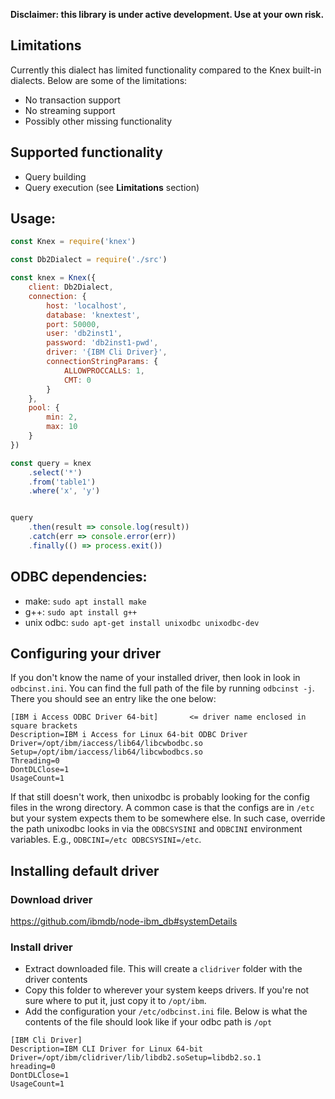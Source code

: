 **Disclaimer: this library is under active development. Use at your own risk.**

## Limitations
Currently this dialect has limited functionality compared to the Knex built-in dialects. Below are some of the limitations:
- No transaction support
- No streaming support
- Possibly other missing functionality

## Supported functionality
- Query building
- Query execution (see **Limitations** section)

## Usage:
```javascript
const Knex = require('knex')

const Db2Dialect = require('./src')

const knex = Knex({
	client: Db2Dialect,
	connection: {
		host: 'localhost',
		database: 'knextest',
		port: 50000,
		user: 'db2inst1',
		password: 'db2inst1-pwd',
		driver: '{IBM Cli Driver}',
		connectionStringParams: {
			ALLOWPROCCALLS: 1,
			CMT: 0
		}
	},
	pool: {
		min: 2,
		max: 10
	}
})

const query = knex
	.select('*')
	.from('table1')
	.where('x', 'y')


query
	.then(result => console.log(result))
	.catch(err => console.error(err))
	.finally(() => process.exit())
```


## ODBC dependencies:
- make: `sudo apt install make`
- g++: `sudo apt install g++`
- unix odbc: `sudo apt-get install unixodbc unixodbc-dev`

## Configuring your driver

If you don't know the name of your installed driver, then look in look in `odbcinst.ini`. You can find the full path of the file by running `odbcinst -j`.
There you should see an entry like the one below:
```
[IBM i Access ODBC Driver 64-bit]       <= driver name enclosed in square brackets
Description=IBM i Access for Linux 64-bit ODBC Driver
Driver=/opt/ibm/iaccess/lib64/libcwbodbc.so
Setup=/opt/ibm/iaccess/lib64/libcwbodbcs.so
Threading=0
DontDLClose=1
UsageCount=1
```
If that still doesn't work, then unixodbc is probably looking for the config files in the wrong directory. A common case is that the configs are in `/etc` but your system expects them to be somewhere else. In such case, override the path unixodbc looks in via the `ODBCSYSINI` and `ODBCINI` environment variables.
E.g., `ODBCINI=/etc ODBCSYSINI=/etc`.

## Installing default driver
### Download driver
https://github.com/ibmdb/node-ibm_db#systemDetails

### Install driver
- Extract downloaded file. This will create a `clidriver` folder with the driver contents
- Copy this folder to wherever your system keeps drivers. If you're not sure where to put it, just copy it to `/opt/ibm`.
- Add the configuration your `/etc/odbcinst.ini` file. Below is what the contents of the file should look like if your odbc path is `/opt`
```
[IBM Cli Driver]
Description=IBM CLI Driver for Linux 64-bit
Driver=/opt/ibm/clidriver/lib/libdb2.soSetup=libdb2.so.1
hreading=0
DontDLClose=1
UsageCount=1
```
